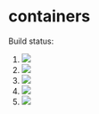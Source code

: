 # containers

Build status:

1. [![](https://github.com/ben-smith23/containers/workflows/tests-fibonacci/badge.svg)](https://github.com/ben-smith23/containers/actions?query=workflow%3Atests-fibonacci)
1. [![](https://github.com/ben-smith23/containers/workflows/tests-range/badge.svg)](https://github.com/ben-smith23/containers/actions?query=workflow%3Atests-range)
1. [![](https://github.com/ben-smith23/containers/workflows/tests-BST/badge.svg)](https://github.com/ben-smith23/containers/actions?query=workflow%3Atests-BST)
1. [![](https://github.com/ben-smith23/containers/workflows/tests-BinaryTree/badge.svg)](https://github.com/ben-smith23/containers/actions?query=workflow%3Atests-BinaryTree)
1. [![](https://github.com/ben-smith23/containers/workflows/tests-heap/badge.svg)](https://github.com/ben-smith23/containers/actions?query=workflow%3Atests-heap)
